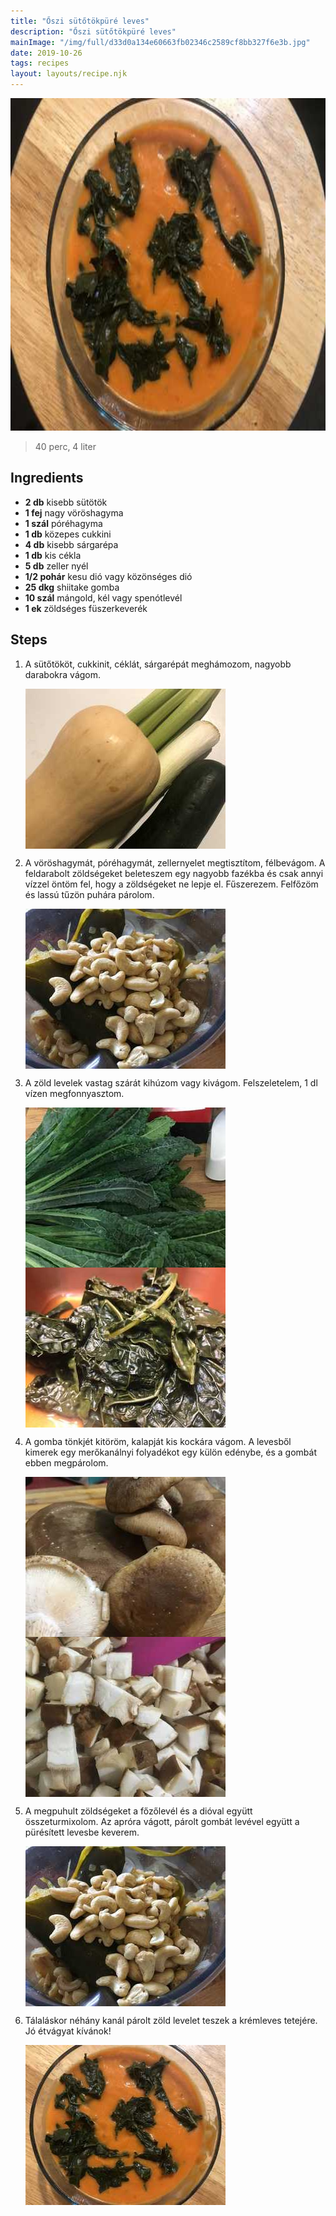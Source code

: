```yaml
---
title: "Őszi sütőtökpüré leves"
description: "Őszi sütőtökpüré leves"
mainImage: "/img/full/d33d0a134e60663fb02346c2589cf8bb327f6e3b.jpg"
date: 2019-10-26
tags: recipes
layout: layouts/recipe.njk
---
```

                            
<p align="center"><a href="https://cookpad.com/hu/receptek/10794733-oszi-sutotokpure-leves" rel="Recipe source page"><img width="751" height="532" src="/img/full/d33d0a134e60663fb02346c2589cf8bb327f6e3b.jpg"/></a></p>

> 40 perc, 4 liter 

## Ingredients
* **2 db** kisebb sütötök
* **1 fej** nagy vöröshagyma
* **1 szál** póréhagyma
* **1 db** közepes cukkini
* **4 db** kisebb sárgarépa
* **1 db** kis cékla
* **5 db** zeller nyél
* **1/2 pohár** kesu dió vagy közönséges dió
* **25 dkg** shiitake gomba
* **10 szál** mángold, kél vagy spenótlevél
* **1 ek** zöldséges füszerkeverék

## Steps

1. A sütőtököt, cukkinit, céklát, sárgarépát meghámozom, nagyobb darabokra vágom.
 
    <p><img width="320" height="256" align="left" src="/img/full/aff176890e0ecb3d1b8275bb0bac6b183e2104d6.jpg"/></p><div style="clear: both"/>

2. A vöröshagymát, póréhagymát, zellernyelet megtisztítom, félbevágom. A feldarabolt zöldségeket beleteszem egy nagyobb fazékba és csak annyi vízzel öntöm fel, hogy a zöldségeket ne lepje el. Fűszerezem. Felfőzöm és lassú tűzön puhára párolom.
 
    <p><img width="320" height="256" align="left" src="/img/full/b872d957e6efa37ec4a84d31da1b5d7ae5e52ee8.jpg"/></p><div style="clear: both"/>

3. A zöld levelek vastag szárát kihúzom vagy kivágom. Felszeletelem, 1 dl vízen megfonnyasztom.
 
    <p><img width="320" height="256" align="left" src="/img/full/363333b0a7dc8b103fd512254b3d6d636038fd0e.jpg"/></p><p><img width="320" height="256" align="left" src="/img/full/6352d1dcc90e0fd22b16bab3b5fda839d53dcff4.jpg"/></p><div style="clear: both"/>

4. A gomba tönkjét kitöröm, kalapját kis kockára vágom. A levesből kimerek egy merőkanálnyi folyadékot egy külön edénybe, és a gombát ebben megpárolom.
 
    <p><img width="320" height="256" align="left" src="/img/full/666d708bf42fa9e2cbcc5059b93a988a9d7ae4d0.jpg"/></p><p><img width="320" height="256" align="left" src="/img/full/901b24fe2cd3c910c9d81586465b332dc4386f98.jpg"/></p><div style="clear: both"/>

5. A megpuhult zöldségeket a főzőlevél és a dióval együtt összeturmixolom. Az apróra vágott, párolt gombát levével együtt a pürésített levesbe keverem.
 
    <p><img width="320" height="256" align="left" src="/img/full/1525a60e100928f42eae10de10086a88a481f666.jpg"/></p><div style="clear: both"/>

6. Tálaláskor néhány kanál párolt zöld levelet teszek a krémleves tetejére. Jó étvágyat kívánok!
 
    <p><img width="320" height="256" align="left" src="/img/full/f1b3c62d290ac080330b307e8d1376f91acc2d60.jpg"/></p><div style="clear: both"/>

